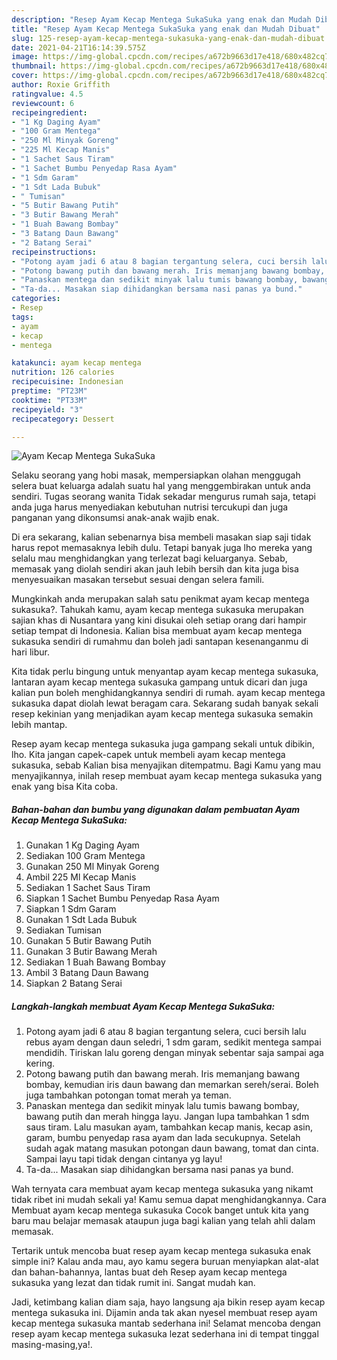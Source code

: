 ```yaml
---
description: "Resep Ayam Kecap Mentega SukaSuka yang enak dan Mudah Dibuat"
title: "Resep Ayam Kecap Mentega SukaSuka yang enak dan Mudah Dibuat"
slug: 125-resep-ayam-kecap-mentega-sukasuka-yang-enak-dan-mudah-dibuat
date: 2021-04-21T16:14:39.575Z
image: https://img-global.cpcdn.com/recipes/a672b9663d17e418/680x482cq70/ayam-kecap-mentega-sukasuka-foto-resep-utama.jpg
thumbnail: https://img-global.cpcdn.com/recipes/a672b9663d17e418/680x482cq70/ayam-kecap-mentega-sukasuka-foto-resep-utama.jpg
cover: https://img-global.cpcdn.com/recipes/a672b9663d17e418/680x482cq70/ayam-kecap-mentega-sukasuka-foto-resep-utama.jpg
author: Roxie Griffith
ratingvalue: 4.5
reviewcount: 6
recipeingredient:
- "1 Kg Daging Ayam"
- "100 Gram Mentega"
- "250 Ml Minyak Goreng"
- "225 Ml Kecap Manis"
- "1 Sachet Saus Tiram"
- "1 Sachet Bumbu Penyedap Rasa Ayam"
- "1 Sdm Garam"
- "1 Sdt Lada Bubuk"
- " Tumisan"
- "5 Butir Bawang Putih"
- "3 Butir Bawang Merah"
- "1 Buah Bawang Bombay"
- "3 Batang Daun Bawang"
- "2 Batang Serai"
recipeinstructions:
- "Potong ayam jadi 6 atau 8 bagian tergantung selera, cuci bersih lalu rebus ayam dengan daun seledri, 1 sdm garam, sedikit mentega sampai mendidih. Tiriskan lalu goreng dengan minyak sebentar saja sampai aga kering."
- "Potong bawang putih dan bawang merah. Iris memanjang bawang bombay, kemudian iris daun bawang dan memarkan sereh/serai. Boleh juga tambahkan potongan tomat merah ya teman."
- "Panaskan mentega dan sedikit minyak lalu tumis bawang bombay, bawang putih dan merah hingga layu. Jangan lupa tambahkan 1 sdm saus tiram. Lalu masukan ayam, tambahkan kecap manis, kecap asin, garam, bumbu penyedap rasa ayam dan lada secukupnya. Setelah sudah agak matang masukan potongan daun bawang, tomat dan cinta. Sampai layu tapi tidak dengan cintanya yg layu!"
- "Ta-da... Masakan siap dihidangkan bersama nasi panas ya bund."
categories:
- Resep
tags:
- ayam
- kecap
- mentega

katakunci: ayam kecap mentega 
nutrition: 126 calories
recipecuisine: Indonesian
preptime: "PT23M"
cooktime: "PT33M"
recipeyield: "3"
recipecategory: Dessert

---
```



![Ayam Kecap Mentega SukaSuka](https://img-global.cpcdn.com/recipes/a672b9663d17e418/680x482cq70/ayam-kecap-mentega-sukasuka-foto-resep-utama.jpg)

Selaku seorang yang hobi masak, mempersiapkan olahan menggugah selera buat keluarga adalah suatu hal yang menggembirakan untuk anda sendiri. Tugas seorang  wanita Tidak sekadar mengurus rumah saja, tetapi anda juga harus menyediakan kebutuhan nutrisi tercukupi dan juga panganan yang dikonsumsi anak-anak wajib enak.

Di era  sekarang, kalian sebenarnya bisa membeli masakan siap saji tidak harus repot memasaknya lebih dulu. Tetapi banyak juga lho mereka yang selalu mau menghidangkan yang terlezat bagi keluarganya. Sebab, memasak yang diolah sendiri akan jauh lebih bersih dan kita juga bisa menyesuaikan masakan tersebut sesuai dengan selera famili. 



Mungkinkah anda merupakan salah satu penikmat ayam kecap mentega sukasuka?. Tahukah kamu, ayam kecap mentega sukasuka merupakan sajian khas di Nusantara yang kini disukai oleh setiap orang dari hampir setiap tempat di Indonesia. Kalian bisa membuat ayam kecap mentega sukasuka sendiri di rumahmu dan boleh jadi santapan kesenanganmu di hari libur.

Kita tidak perlu bingung untuk menyantap ayam kecap mentega sukasuka, lantaran ayam kecap mentega sukasuka gampang untuk dicari dan juga kalian pun boleh menghidangkannya sendiri di rumah. ayam kecap mentega sukasuka dapat diolah lewat beragam cara. Sekarang sudah banyak sekali resep kekinian yang menjadikan ayam kecap mentega sukasuka semakin lebih mantap.

Resep ayam kecap mentega sukasuka juga gampang sekali untuk dibikin, lho. Kita jangan capek-capek untuk membeli ayam kecap mentega sukasuka, sebab Kalian bisa menyajikan ditempatmu. Bagi Kamu yang mau menyajikannya, inilah resep membuat ayam kecap mentega sukasuka yang enak yang bisa Kita coba.

<!--inarticleads1-->

##### Bahan-bahan dan bumbu yang digunakan dalam pembuatan Ayam Kecap Mentega SukaSuka:

1. Gunakan 1 Kg Daging Ayam
1. Sediakan 100 Gram Mentega
1. Gunakan 250 Ml Minyak Goreng
1. Ambil 225 Ml Kecap Manis
1. Sediakan 1 Sachet Saus Tiram
1. Siapkan 1 Sachet Bumbu Penyedap Rasa Ayam
1. Siapkan 1 Sdm Garam
1. Gunakan 1 Sdt Lada Bubuk
1. Sediakan  Tumisan
1. Gunakan 5 Butir Bawang Putih
1. Gunakan 3 Butir Bawang Merah
1. Sediakan 1 Buah Bawang Bombay
1. Ambil 3 Batang Daun Bawang
1. Siapkan 2 Batang Serai




<!--inarticleads2-->

##### Langkah-langkah membuat Ayam Kecap Mentega SukaSuka:

1. Potong ayam jadi 6 atau 8 bagian tergantung selera, cuci bersih lalu rebus ayam dengan daun seledri, 1 sdm garam, sedikit mentega sampai mendidih. Tiriskan lalu goreng dengan minyak sebentar saja sampai aga kering.
1. Potong bawang putih dan bawang merah. Iris memanjang bawang bombay, kemudian iris daun bawang dan memarkan sereh/serai. Boleh juga tambahkan potongan tomat merah ya teman.
1. Panaskan mentega dan sedikit minyak lalu tumis bawang bombay, bawang putih dan merah hingga layu. Jangan lupa tambahkan 1 sdm saus tiram. Lalu masukan ayam, tambahkan kecap manis, kecap asin, garam, bumbu penyedap rasa ayam dan lada secukupnya. Setelah sudah agak matang masukan potongan daun bawang, tomat dan cinta. Sampai layu tapi tidak dengan cintanya yg layu!
1. Ta-da... Masakan siap dihidangkan bersama nasi panas ya bund.




Wah ternyata cara membuat ayam kecap mentega sukasuka yang nikamt tidak ribet ini mudah sekali ya! Kamu semua dapat menghidangkannya. Cara Membuat ayam kecap mentega sukasuka Cocok banget untuk kita yang baru mau belajar memasak ataupun juga bagi kalian yang telah ahli dalam memasak.

Tertarik untuk mencoba buat resep ayam kecap mentega sukasuka enak simple ini? Kalau anda mau, ayo kamu segera buruan menyiapkan alat-alat dan bahan-bahannya, lantas buat deh Resep ayam kecap mentega sukasuka yang lezat dan tidak rumit ini. Sangat mudah kan. 

Jadi, ketimbang kalian diam saja, hayo langsung aja bikin resep ayam kecap mentega sukasuka ini. Dijamin anda tak akan nyesel membuat resep ayam kecap mentega sukasuka mantab sederhana ini! Selamat mencoba dengan resep ayam kecap mentega sukasuka lezat sederhana ini di tempat tinggal masing-masing,ya!.

